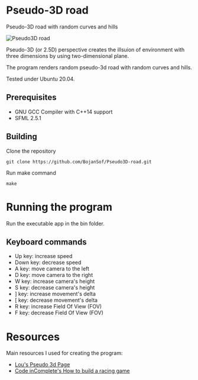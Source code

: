 # Pseudo-3D road
Pseudo-3D road with random curves and hills

![Pseudo3D road](https://github.com/BojanSof/Pseudo3D-road/blob/main/images/pseudo3d_road.gif)

Pseudo-3D (or 2.5D) perspective creates the illsuion of environment with three dimensions by using two-dimensional plane.

The program renders random pseudo-3d road with random curves and hills.

Tested under Ubuntu 20.04.
## Prerequisites

- GNU GCC Compiler with C++14 support
- SFML 2.5.1

## Building
Clone the repository
```
git clone https://github.com/BojanSof/Pseudo3D-road.git
```
Run make command
```
make
```
# Running the program
Run the executable app in the bin folder.
## Keyboard commands
- Up key: increase speed
- Down key: decrease speed
- A key: move camera to the left
- D key: move camera to the right
- W key: increase camera's height
- S key: decrease camera's height
- ] key: increase movement's delta
- [ key: decrease movement's delta
- R key: increase Field Of View (FOV)
- F key: decrease Field Of View (FOV)
# Resources
Main resources I used for creating the program:

- [Lou's Pseudo 3d Page](http://www.extentofthejam.com/pseudo/)
- [Code inComplete's How to build a racing game](https://codeincomplete.com/articles/javascript-racer/)
